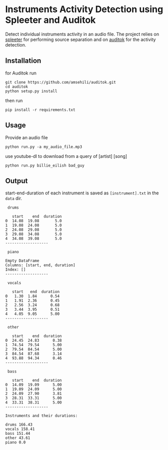 # Instruments Activity Detection using Spleeter and Auditok

Detect individual instruments activity in an audio file.
The project relies on [spleeter](https://github.com/deezer/spleeter) for performing source separation and on [auditok](https://github.com/amsehili/auditok) for the activity detection.

## Installation

for Auditok run

```
git clone https://github.com/amsehili/auditok.git
cd auditok
python setup.py install
```

then run

```
pip install -r requirements.txt
```

## Usage

Provide an audio file

```
python run.py -a my_audio_file.mp3
```

use youtube-dl to download from a query of [artist] [song]

```
python run.py billie_eilish bad_guy
```

## Output

start-end-duration of each instrument is saved as `[instrument].txt` in the `data` dir.

```
 drums 

   start    end  duration
0  14.08  19.08       5.0
1  19.08  24.08       5.0
2  24.08  29.08       5.0
3  29.08  34.08       5.0
4  34.08  39.08       5.0
-------------------

 piano 

Empty DataFrame
Columns: [start, end, duration]
Index: []
-------------------

 vocals 

   start   end  duration
0   1.30  1.84      0.54
1   1.91  2.36      0.45
2   2.56  3.24      0.68
3   3.44  3.95      0.51
4   4.05  9.05      5.00
-------------------

 other 

   start    end  duration
0  24.45  24.83      0.38
1  74.54  79.54      5.00
2  79.54  84.54      5.00
3  84.54  87.68      3.14
4  93.88  94.34      0.46
-------------------

 bass 

   start    end  duration
0  14.09  19.09      5.00
1  19.09  24.09      5.00
2  24.09  27.90      3.81
3  28.31  33.31      5.00
4  33.31  38.31      5.00
-------------------

Instruments and their durations:

drums 166.43
vocals 158.41
bass 151.44
other 43.61
piano 0.0
```
